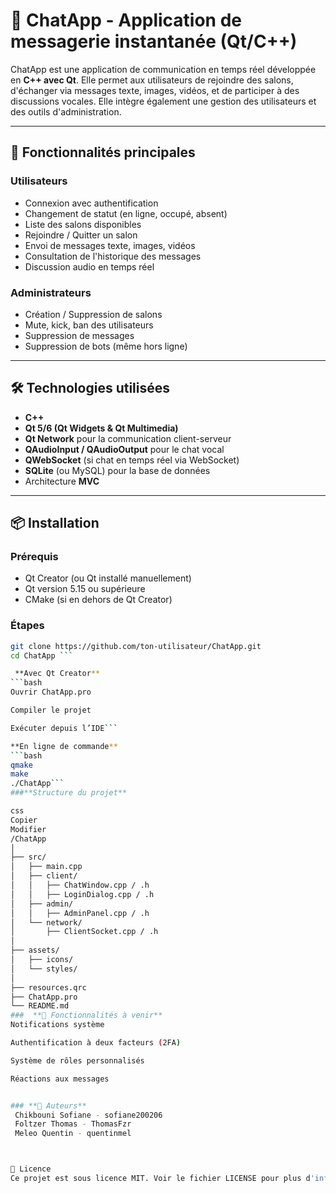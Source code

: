 # 📡 ChatApp - Application de messagerie instantanée (Qt/C++)

ChatApp est une application de communication en temps réel développée en **C++ avec Qt**. Elle permet aux utilisateurs de rejoindre des salons, d'échanger via messages texte, images, vidéos, et de participer à des discussions vocales. Elle intègre également une gestion des utilisateurs et des outils d'administration.

---

## 🚀 Fonctionnalités principales

### Utilisateurs
- Connexion avec authentification
- Changement de statut (en ligne, occupé, absent)
- Liste des salons disponibles
- Rejoindre / Quitter un salon
- Envoi de messages texte, images, vidéos
- Consultation de l'historique des messages
- Discussion audio en temps réel

### Administrateurs
- Création / Suppression de salons
- Mute, kick, ban des utilisateurs
- Suppression de messages
- Suppression de bots (même hors ligne)

---

## 🛠️ Technologies utilisées

- **C++**
- **Qt 5/6 (Qt Widgets & Qt Multimedia)**
- **Qt Network** pour la communication client-serveur
- **QAudioInput / QAudioOutput** pour le chat vocal
- **QWebSocket** (si chat en temps réel via WebSocket)
- **SQLite** (ou MySQL) pour la base de données
- Architecture **MVC**

---

## 📦 Installation

### Prérequis
- Qt Creator (ou Qt installé manuellement)
- Qt version 5.15 ou supérieure
- CMake (si en dehors de Qt Creator)

### Étapes
```bash
git clone https://github.com/ton-utilisateur/ChatApp.git
cd ChatApp ```

 **Avec Qt Creator**
```bash
Ouvrir ChatApp.pro

Compiler le projet

Exécuter depuis l’IDE```

**En ligne de commande**
```bash
qmake
make
./ChatApp```
###**Structure du projet**

css
Copier
Modifier
/ChatApp
│
├── src/
│   ├── main.cpp
│   ├── client/
│   │   ├── ChatWindow.cpp / .h
│   │   ├── LoginDialog.cpp / .h
│   ├── admin/
│   │   ├── AdminPanel.cpp / .h
│   └── network/
│       ├── ClientSocket.cpp / .h
│
├── assets/
│   ├── icons/
│   └── styles/
│
├── resources.qrc
├── ChatApp.pro
└── README.md
###  **🧪 Fonctionnalités à venir**
Notifications système

Authentification à deux facteurs (2FA)

Système de rôles personnalisés

Réactions aux messages


### **🤝 Auteurs**
 Chikbouni Sofiane - sofiane200206
 Foltzer Thomas - ThomasFzr
 Meleo Quentin - quentinmel



📄 Licence
Ce projet est sous licence MIT. Voir le fichier LICENSE pour plus d'informations.


